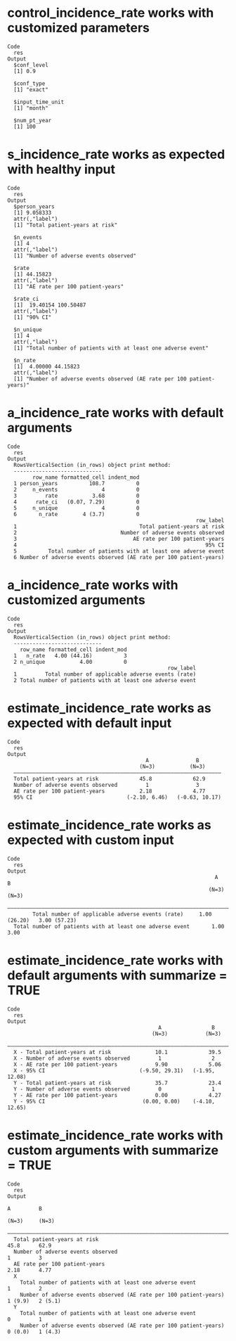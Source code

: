 # control_incidence_rate works with customized parameters

    Code
      res
    Output
      $conf_level
      [1] 0.9
      
      $conf_type
      [1] "exact"
      
      $input_time_unit
      [1] "month"
      
      $num_pt_year
      [1] 100
      

# s_incidence_rate works as expected with healthy input

    Code
      res
    Output
      $person_years
      [1] 9.058333
      attr(,"label")
      [1] "Total patient-years at risk"
      
      $n_events
      [1] 4
      attr(,"label")
      [1] "Number of adverse events observed"
      
      $rate
      [1] 44.15823
      attr(,"label")
      [1] "AE rate per 100 patient-years"
      
      $rate_ci
      [1]  19.40154 100.50487
      attr(,"label")
      [1] "90% CI"
      
      $n_unique
      [1] 4
      attr(,"label")
      [1] "Total number of patients with at least one adverse event"
      
      $n_rate
      [1]  4.00000 44.15823
      attr(,"label")
      [1] "Number of adverse events observed (AE rate per 100 patient-years)"
      

# a_incidence_rate works with default arguments

    Code
      res
    Output
      RowsVerticalSection (in_rows) object print method:
      ----------------------------
            row_name formatted_cell indent_mod
      1 person_years          108.7          0
      2     n_events              4          0
      3         rate           3.68          0
      4      rate_ci   (0.07, 7.29)          0
      5     n_unique              4          0
      6       n_rate        4 (3.7)          0
                                                                row_label
      1                                       Total patient-years at risk
      2                                 Number of adverse events observed
      3                                     AE rate per 100 patient-years
      4                                                            95% CI
      5          Total number of patients with at least one adverse event
      6 Number of adverse events observed (AE rate per 100 patient-years)

# a_incidence_rate works with customized arguments

    Code
      res
    Output
      RowsVerticalSection (in_rows) object print method:
      ----------------------------
        row_name formatted_cell indent_mod
      1   n_rate   4.00 (44.16)          3
      2 n_unique           4.00          0
                                                       row_label
      1         Total number of applicable adverse events (rate)
      2 Total number of patients with at least one adverse event

# estimate_incidence_rate works as expected with default input

    Code
      res
    Output
                                                A               B       
                                              (N=3)           (N=3)     
      ——————————————————————————————————————————————————————————————————
      Total patient-years at risk             45.8             62.9     
      Number of adverse events observed         1               3       
      AE rate per 100 patient-years           2.18             4.77     
      95% CI                              (-2.10, 6.46)   (-0.63, 10.17)

# estimate_incidence_rate works as expected with custom input

    Code
      res
    Output
                                                                      A              B      
                                                                    (N=3)          (N=3)    
      ——————————————————————————————————————————————————————————————————————————————————————
            Total number of applicable adverse events (rate)     1.00 (26.20)   3.00 (57.23)
      Total number of patients with at least one adverse event       1.00           3.00    

# estimate_incidence_rate works with default arguments with summarize = TRUE

    Code
      res
    Output
                                                    A                B       
                                                  (N=3)            (N=3)     
      ———————————————————————————————————————————————————————————————————————
      X - Total patient-years at risk              10.1             39.5     
      X - Number of adverse events observed         1                2       
      X - AE rate per 100 patient-years            9.90             5.06     
      X - 95% CI                              (-9.50, 29.31)   (-1.95, 12.08)
      Y - Total patient-years at risk              35.7             23.4     
      Y - Number of adverse events observed         0                1       
      Y - AE rate per 100 patient-years            0.00             4.27     
      Y - 95% CI                               (0.00, 0.00)    (-4.10, 12.65)

# estimate_incidence_rate works with custom arguments with summarize = TRUE

    Code
      res
    Output
                                                                               A         B   
                                                                             (N=3)     (N=3) 
      ———————————————————————————————————————————————————————————————————————————————————————
      Total patient-years at risk                                            45.8      62.9  
      Number of adverse events observed                                        1         3   
      AE rate per 100 patient-years                                          2.18      4.77  
      X                                                                                      
        Total number of patients with at least one adverse event               1         2   
        Number of adverse events observed (AE rate per 100 patient-years)   1 (9.9)   2 (5.1)
      Y                                                                                      
        Total number of patients with at least one adverse event               0         1   
        Number of adverse events observed (AE rate per 100 patient-years)   0 (0.0)   1 (4.3)

